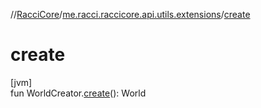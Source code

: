 //[RacciCore](../../index.md)/[me.racci.raccicore.api.utils.extensions](index.md)/[create](create.md)

# create

[jvm]\
fun WorldCreator.[create](create.md)(): World
